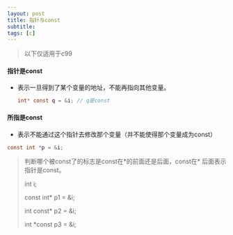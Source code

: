 ```yaml
---
layout: post
title: 指针与const
subtitle: 
tags: [c]
---
```


> 以下仅适用于c99

#### 指针是const

+ 表示一旦得到了某个变量的地址，不能再指向其他变量。

  ```c
  int* const q = &i; // q是const
  ```



#### 所指是const

+ 表示不能通过这个指针去修改那个变量（并不能使得那个变量成为const）

```c
const int *p = &i;
```



> 判断哪个被const了的标志是const在*的前面还是后面，const在\* 后面表示指针是const。
>
> int i;
>
> const int* p1 = &i;
>
> int const* p2 = &i;
>
> int *const p3 = &i;